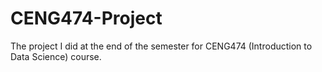 # CENG474-Project
The project I did at the end of the semester for CENG474 (Introduction to Data Science) course.
